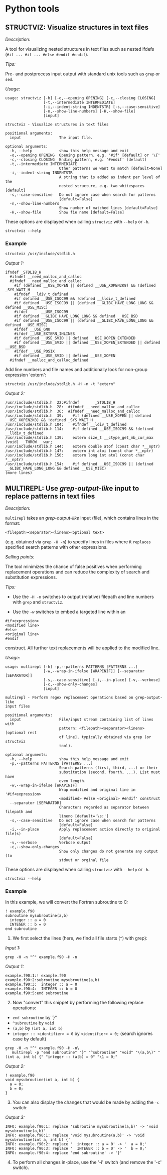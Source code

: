 # Python tools

## STRUCTVIZ: Visualize structures in text files

*Description:*

A tool  for visualizing nested structures in text files such as
nested ifdefs (``#if ... #if ... #else #endif #endif``).

*Tips:*

Pre- and postprocess input output with standard unix tools such as `grep` or `sed`.

*Usage:*

```
usage: structviz [-h] [-o,--opening OPENING] [-c,--closing CLOSING]
                 [-t,--intermediate INTERMEDIATE]
                 [-i,--indent-string INDENTSTR] [-s,--case-sensitive]
                 [-n,--show-line-numbers] [-H,--show-file]
                 [input]

structviz - Visualize structures in text files

positional arguments:
  input                 The input file.

optional arguments:
  -h, --help            show this help message and exit
  -o,--opening OPENING  Opening pattern, e.g. '#if' [default] or '\{'
  -c,--closing CLOSING  Ending pattern, e.g. '#endif' [default]
  -t,--intermediate INTERMEDIATE
                        Other patterns we want to match [default=None]
  -i,--indent-string INDENTSTR
                        A string that is added as indent per level of the
                        nested structure, e.g. two whitespaces [default]
  -s,--case-sensitive   Do not ignore case when search for patterns
                        [default=False]
  -n,--show-line-numbers
                        Show number of matched lines [default=False]
  -H,--show-file        Show fie name [default=False]
```

These options are displayed when calling `structviz` with `--help` or `-h`.

```shell
structviz --help
```

### Example

```shell
structviz /usr/include/stdlib.h
```

*Output 1:*

```shell
ifndef _STDLIB_H
  #ifndef __need_malloc_and_calloc
  #ifndef __need_malloc_and_calloc
    #if (defined __USE_XOPEN || defined __USE_XOPEN2K8) && !defined _SYS_WAIT_H
    #ifndef __ldiv_t_defined
    #if defined __USE_ISOC99 && !defined __lldiv_t_defined
    #if defined __USE_ISOC99 || (defined __GLIBC_HAVE_LONG_LONG && defined __USE_MISC)
    #ifdef      __USE_ISOC99
    #if defined __GLIBC_HAVE_LONG_LONG && defined __USE_BSD
    #if defined __USE_ISOC99 || (defined __GLIBC_HAVE_LONG_LONG && defined __USE_MISC)
    #ifdef __USE_GNU
    #ifdef __USE_EXTERN_INLINES
    #if defined __USE_SVID || defined __USE_XOPEN_EXTENDED
    #if defined __USE_SVID || defined __USE_XOPEN_EXTENDED || defined __USE_BSD
    #ifdef __USE_POSIX
    #if defined __USE_SVID || defined __USE_XOPEN
  #ifndef __malloc_and_calloc_defined
```

Add line  numbers and file names and additionally look for non-group expression 'extern':

```shell
structviz /usr/include/stdlib.h -H -n -t "extern"
```

*Output 2:*

```
/usr/include/stdlib.h  22:#ifndef       _STDLIB_H
/usr/include/stdlib.h  28:  #ifndef __need_malloc_and_calloc
/usr/include/stdlib.h  36:  #ifndef __need_malloc_and_calloc
/usr/include/stdlib.h  39:    #if (defined __USE_XOPEN || defined __USE_XOPEN2K8) && !defined _SYS_WAIT_H
/usr/include/stdlib.h 104:    #ifndef __ldiv_t_defined
/usr/include/stdlib.h 114:    #if defined __USE_ISOC99 && !defined __lldiv_t_defined
/usr/include/stdlib.h 139:    extern size_t __ctype_get_mb_cur_max (void) __THROW __wur;
/usr/include/stdlib.h 144:    extern double atof (const char *__nptr)
/usr/include/stdlib.h 147:    extern int atoi (const char *__nptr)
/usr/include/stdlib.h 150:    extern long int atol (const char *__nptr)
/usr/include/stdlib.h 154:    #if defined __USE_ISOC99 || (defined __GLIBC_HAVE_LONG_LONG && defined __USE_MISC)
(more lines)
```

## MULTIREPL: Use *grep-output-lik*e input to replace patterns in text files 

*Description:*

`multirepl` takes an *grep-output-like* input (file), which contains lines in the format:

```shell
<filepath><separator><lineno><optional text>
```
(e.g. obtained via `grep -H -n`) to specify lines in files
where it `replaces` specified search patterns with
other expressions.

*Selling points:*

The tool minimizes the chance of false positives
when performing replacement operations and can reduce the
complexity of search and substitution expressions.

*Tips:*

* Use the `-H -n` switches to output (relative) filepath and line numbers
with `grep` and `structviz`.

* Use the `-w` switches to embed a targeted line within an 
```
#if<expression>
<modified line>
#else
<original line>
#endif
```
construct. All further text replacements will be applied to 
the modified line.

*Usage:*

```shell
usage: multirepl [-h] -p,--patterns PATTERNS [PATTERNS ...]
                 [-w,--wrap-in-ifelse [WRAPINIF]] [--separator [SEPARATOR]]
                 [-s,--case-sensitive] [-i,--in-place] [-v,--verbose]
                 [-c,--show-only-changes]
                 [input]

multirepl - Perform regex replacement operations based on grep-output-like
input files

positional arguments:
  input                 File/input stream containing list of lines with
                        pattern: <filepath><separator><lineno>[optional rest
                        of line], typically obtained via grep (or structviz
                        tool).

optional arguments:
  -h, --help            show this help message and exit
  -p,--patterns PATTERNS [PATTERNS ...]
                        Search patterns (first, third, ...) or their
                        substitution (second, fourth, ...). List must have
                        even length.
  -w,--wrap-in-ifelse [WRAPINIF]
                        Wrap modified and original line in '#if<expression>
                        <modified> #else <original> #endif' construct
  --separator [SEPARATOR]
                        Characters regarded as separator between filepath and
                        lineno [default='\s:']
  -s,--case-sensitive   Do not ignore case when search for patterns
                        [default=False]
  -i,--in-place         Apply replacement action directly to original file(s)
                        [default=False]
  -v,--verbose          Verbose output
  -c,--show-only-changes
                        Show only changes do not generate any output (to
                        stdout or orginal file
```

These options are displayed when calling `structviz` with `--help` or `-h`.

```shell
structviz --help
```

### Example

In this example, we will convert the Fortran subroutine to C:


```Fortran
! example.f90
subroutine mysubroutine(a,b)
  integer :: a = 0
  INTEGER :: b = 0
end subroutine
```

1. We first select the lines (here, we find all file starts (`^`) with grep):

*Input 1:*

```shell
grep -H -n "^" example.f90 -H -n
```

*Output 1:*

```
example.f90:1:! example.f90
example.f90:2:subroutine mysubroutine(a,b)
example.f90:3:  integer :: a = 0
example.f90:4:  INTEGER :: b = 0
example.f90:5:end subroutine
```

2. Now "convert" this snippet by performing the following replace operations:

* `end subroutine` by `}"
* `^subroutine` by `void`
* `(a,b)` by `(int a, int b)`
* `integer :: <identifier> = 0` by `<identifier> = 0;` (search ignores case by default)

```
grep -H -n "^" example.f90 -H -n\
   multirepl -p "end subroutine" "}" "^subroutine" "void" "\(a,b\)" "(int a, int b) {" "integer :: (a|b) = 0" "\1 = 0;"
```

*Output 2:*

```
! example.f90
void mysubroutine(int a, int b) {
  a = 0;
  b = 0;
}
```

3. You can also display the changes that would be made by adding the `-c` switch:

*Output 3:*

```
INFO: example.f90:1: replace 'subroutine mysubroutine(a,b)' -> 'void mysubroutine(a,b)'
INFO: example.f90:1: replace 'void mysubroutine(a,b)' -> 'void mysubroutine(int a, int b) {'
INFO: example.f90:2: replace '  integer :: a = 0' -> '  a = 0;'
INFO: example.f90:3: replace '  INTEGER :: b = 0' -> '  b = 0;'
INFO: example.f90:4: replace 'end subroutine' -> '}'
```

4. To perform all changes in-place, use the '-i' switch (and remove the '-c' switch). 
